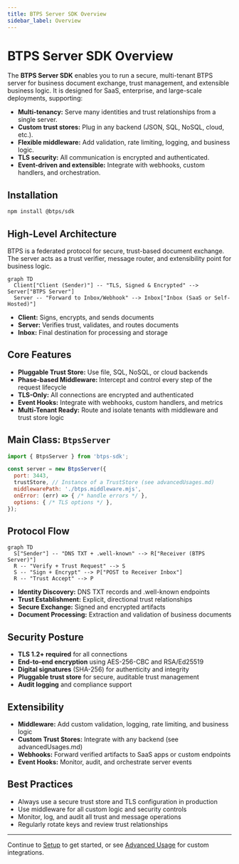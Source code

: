 ```yaml
---
title: BTPS Server SDK Overview
sidebar_label: Overview
---
```


# BTPS Server SDK Overview

The **BTPS Server SDK** enables you to run a secure, multi-tenant BTPS server for business document exchange, trust management, and extensible business logic. It is designed for SaaS, enterprise, and large-scale deployments, supporting:

- **Multi-tenancy:** Serve many identities and trust relationships from a single server.
- **Custom trust stores:** Plug in any backend (JSON, SQL, NoSQL, cloud, etc.).
- **Flexible middleware:** Add validation, rate limiting, logging, and business logic.
- **TLS security:** All communication is encrypted and authenticated.
- **Event-driven and extensible:** Integrate with webhooks, custom handlers, and orchestration.

## Installation

```bash
npm install @btps/sdk
```

## High-Level Architecture

BTPS is a federated protocol for secure, trust-based document exchange. The server acts as a trust verifier, message router, and extensibility point for business logic.

```mermaid
graph TD
  Client["Client (Sender)"] -- "TLS, Signed & Encrypted" --> Server["BTPS Server"]
  Server -- "Forward to Inbox/Webhook" --> Inbox["Inbox (SaaS or Self-Hosted)"]
```

- **Client:** Signs, encrypts, and sends documents
- **Server:** Verifies trust, validates, and routes documents
- **Inbox:** Final destination for processing and storage

## Core Features

- **Pluggable Trust Store:** Use file, SQL, NoSQL, or cloud backends
- **Phase-based Middleware:** Intercept and control every step of the request lifecycle
- **TLS-Only:** All connections are encrypted and authenticated
- **Event Hooks:** Integrate with webhooks, custom handlers, and metrics
- **Multi-Tenant Ready:** Route and isolate tenants with middleware and trust store logic

## Main Class: `BtpsServer`

```js
import { BtpsServer } from 'btps-sdk';

const server = new BtpsServer({
  port: 3443,
  trustStore, // Instance of a TrustStore (see advancedUsages.md)
  middlewarePath: './btps.middleware.mjs',
  onError: (err) => { /* handle errors */ },
  options: { /* TLS options */ },
});
```

## Protocol Flow

```mermaid
graph TD
  S["Sender"] -- "DNS TXT + .well-known" --> R["Receiver (BTPS Server)"]
  R -- "Verify + Trust Request" --> S
  S -- "Sign + Encrypt" --> P["POST to Receiver Inbox"]
  R -- "Trust Accept" --> P
```

- **Identity Discovery:** DNS TXT records and .well-known endpoints
- **Trust Establishment:** Explicit, directional trust relationships
- **Secure Exchange:** Signed and encrypted artifacts
- **Document Processing:** Extraction and validation of business documents

## Security Posture

- **TLS 1.2+ required** for all connections
- **End-to-end encryption** using AES-256-CBC and RSA/Ed25519
- **Digital signatures** (SHA-256) for authenticity and integrity
- **Pluggable trust store** for secure, auditable trust management
- **Audit logging** and compliance support

## Extensibility

- **Middleware:** Add custom validation, logging, rate limiting, and business logic
- **Custom Trust Stores:** Integrate with any backend (see advancedUsages.md)
- **Webhooks:** Forward verified artifacts to SaaS apps or custom endpoints
- **Event Hooks:** Monitor, audit, and orchestrate server events

## Best Practices

- Always use a secure trust store and TLS configuration in production
- Use middleware for all custom logic and security controls
- Monitor, log, and audit all trust and message operations
- Regularly rotate keys and review trust relationships

---

Continue to [Setup](./setup.md) to get started, or see [Advanced Usage](./advancedUsages.md) for custom integrations.
